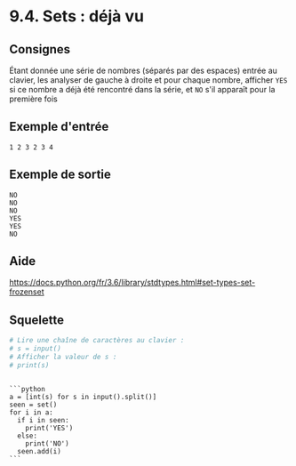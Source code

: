 # 9.4. Sets : déjà vu

## Consignes

Étant donnée une série de nombres (séparés par des espaces) entrée au clavier, les analyser de gauche à droite et pour chaque nombre, afficher `YES` si ce nombre a déjà été rencontré dans la série, et `NO` s'il apparaît pour la première fois

## Exemple d'entrée

```
1 2 3 2 3 4
```

## Exemple de sortie

```
NO
NO
NO
YES
YES
NO
```

## Aide

https://docs.python.org/fr/3.6/library/stdtypes.html#set-types-set-frozenset

## Squelette

```python
# Lire une chaîne de caractères au clavier :
# s = input()
# Afficher la valeur de s :
# print(s)
```

````{dropdown} Proposition de solution

```python
a = [int(s) for s in input().split()]
seen = set()
for i in a:
  if i in seen:
    print('YES')
  else:
    print('NO')
  seen.add(i)
```
````
